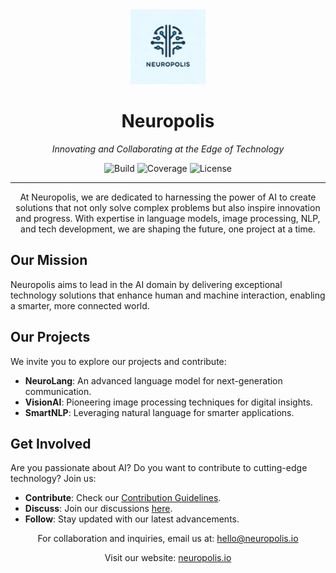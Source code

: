 <div align="center">
  <img src="https://github.com/neuropolislab/.github/blob/main/image/neuropolis.png" alt="Neuropolis Logo" width="120" height="120" />

  <h1>Neuropolis</h1>
  <p><i>Innovating and Collaborating at the Edge of Technology</i></p>

  <!-- Replace these with the actual URLs of your badges -->
  ![Build](https://img.shields.io/badge/build-passing-brightgreen)
  ![Coverage](https://img.shields.io/badge/coverage-80%25-green)
  ![License](https://img.shields.io/badge/license-MIT-blue)

  <hr>

  <p>
    At Neuropolis, we are dedicated to harnessing the power of AI to create solutions that not only solve complex problems but also inspire innovation and progress. With expertise in language models, image processing, NLP, and tech development, we are shaping the future, one project at a time.
  </p>

</div>

## Our Mission
Neuropolis aims to lead in the AI domain by delivering exceptional technology solutions that enhance human and machine interaction, enabling a smarter, more connected world.

## Our Projects
We invite you to explore our projects and contribute:

- **NeuroLang**: An advanced language model for next-generation communication.
- **VisionAI**: Pioneering image processing techniques for digital insights.
- **SmartNLP**: Leveraging natural language for smarter applications.

## Get Involved
Are you passionate about AI? Do you want to contribute to cutting-edge technology? Join us:

- **Contribute**: Check our [Contribution Guidelines](#).
- **Discuss**: Join our discussions [here](#).
- **Follow**: Stay updated with our latest advancements.

<div align="center">
  <p>For collaboration and inquiries, email us at: <a href="mailto:hello@neuropolis.io">hello@neuropolis.io</a></p>
  <p>Visit our website: <a href="https://neuropolis.io">neuropolis.io</a></p>
</div>
